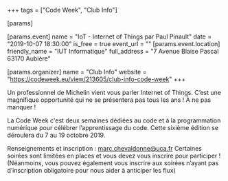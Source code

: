 +++
tags = ["Code Week", "Club Info"]

[params]

[params.event]
name = "IoT - Internet of Things par Paul Pinault"
date = "2019-10-07 18:30:00"
is_free = true
event_url = ""
[params.event.location]
friendly_name = "IUT Informatique"
full_address = "7 Avenue Blaise Pascal 63170 Aubière"

[params.organizer]
name = "Club Info"
website = "https://codeweek.eu/view/213605/club-info-code-week"
+++

Un professionnel de Michelin vient vous parler Internet of Things. C’est une
magnifique opportunité qui ne se présentera pas tous les ans ! À ne pas
manquer !

La Code Week c'est deux semaines dédiées au code et à la programmation numérique
pour célébrer l’apprentissage du code. Cette sixième édition se déroulera du
7 au 19 octobre 2019.

Renseignements et inscription : marc.chevaldonne@uca.fr
Certaines soirées sont limitées en places et vous devez vous inscrire
pour participer ! (Néanmoins, vous pouvez également vous inscrire aux soirées
n’ayant pas d’inscription obligatoire pour nous aider à anticiper les flux)
